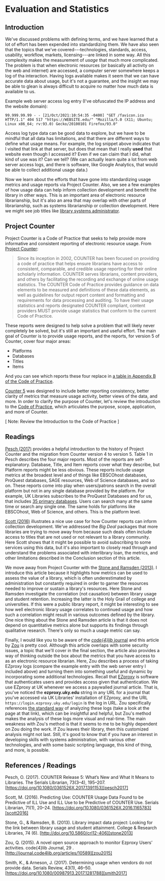 # Evaluation and Statistics

## Introduction

We've discussed problems 
with defining terms, and
we have learned that a lot of
effort has been expended
into standardizing them.
We have also seen that the
topics that we've covered---technologies,
standards, access, usability, workflow,
markets, licensing---are
linked in some way.
All this complexity makes the
measurement of *usage* that
much more complicated.
The problem is that when
electronic resources
(or basically all activity on the web
and internet) are accessed,
a computer server somewhere
keeps a log of tha  interaction.
Having logs available makes
it seem that we can have accurate data
about usage,
but it's not a guarantee, and
the insight we may be able to glean
is always difficult to acquire no
matter how much data is available to us.

Example web server access log entry (I've obfuscated the IP address and the
website domain):

```
99.999.99.99 - - [21/Oct/2021:10:54:35 -0400] "GET /favicon.ico HTTP/1.1" 404 517 "https://WEBSITE.edu/" "Mozilla/5.0 (X11; Ubuntu; Linux x86_64; rv:93.0) Gecko/20100101 Firefox/93.0"
```

Access log type data can be
good data to explore, but
we have to be mindful that all
data has limitations, and
that there are different ways
to define what usage means.
For example, the log snippet above
indicates that I visited that
link at that server, but
does that mean that I really
**used** that website even though
I accessed it?
Even if we can claim that I did,
what kind of use was it?
Can we tell?
(We can actually learn quite
a lot from web server access logs, and
there is software, like Google Analytics,
that would be able
to collect additional usage data.)

Now we learn about the efforts that
have gone into standardizing usage
metrics and usage reports via
Project Counter.
Also, we see a few examples of
how usage data can help inform
collection development and benefit
the library in other ways.
This is an important area of
electronic resource librarianship,
but it's also an area that may
overlap with other parts of librarianship,
such as systems librarianship or
collection development.
Here we might see job
titles like [library systems administrator][lsadmin].

## Project Counter

Project Counter is a Code of Practice
that seeks to help provide more
informative and consistent reporting
of electronic resource usage. From
[Project Counter][projcounter]:

> Since its inception in 2002, COUNTER has been focused on
> providing a code of practice that helps ensure librarians
> have access to consistent, comparable, and credible usage
> reporting for their online scholarly information. COUNTER
> serves librarians, content providers, and others by
> facilitating the recording and exchange of online usage
> statistics. The COUNTER Code of Practice provides guidance
> on data elements to be measured and definitions of these
> data elements, as well as guidelines for output report
> content and formatting and requirements for data
> processing and auditing. To have their usage statistics
> and reports designated COUNTER compliant, content
> providers MUST provide usage statistics that conform to
> the current Code of Practice.

These reports were designed to
help solve a problem that will likely
never completely be solved, but
it's still an important and useful effort.
The main goal of Counter is to provide
usage reports, and the reports,
for version 5 of Counter,
cover four major areas:

* Platforms
* Databases
* Titles
* Items

And you can see which reports
these four replace in
[a table in Appendix B of the Code of Practice][projcounterappb].

[Counter 5][counterv5] was designed
to include better reporting consistency,
better clarity of metrics that
measure usage activity,
better views of the data, and more.
In order to clarify the
purpose of Counter,
let's review the introduction to the
[Code of Practice][projcounter],
which articulates the purpose, scope,
application, and more of Counter.

[ Note: Review the Introduction to the Code of Practice ]

## Readings

[Pesch (2017)][pesch2017] provides a
helpful introduction to the history of
Project Counter and the migration
from Counter version 4 to version 5.
Table 1 in Pesch describes
the four major reports.
Most of the reports are self-explanatory.
Database, Title, and Item reports
cover what they describe,
but Platform reports might
be less obvious.
These reports include usage metrics
at the broadest level and of things
like EBSCOhost databases, ProQuest databases,
SAGE resources, Web of Science databases,
and so on.
These reports come into play when
users/patrons search in the overall
platform but not in any single database
provided by the platform.
For example, UK Libraries subscribes
to the ProQuest Databases and for us,
that includes [35 primary databases][proqdb].
Users can search many at the same time
or search any single one.
The same holds for platforms
like EBSCOhost, Web of Science, and others.
This is the platform level.

[Scott (2016)][scott2016] illustrates
a nice use case for how Counter
reports can inform collection development.
We've addressed the *Big Deal* packages
that more libraries are trying to
move away from because such
deals often include access to titles
that are not used or not relevant to a
library community.
Here Scott shows that it might
be possible to avoid subscribing to
some services using this data, but
it's also important to closely read
through and understand the
problems associated with
interlibrary loan, the metrics, and
other limitations described
in the Conclusion section of this article.

We move away from Project Counter with the
[Stone and Ramsden (2013)][stone2013].
I introduce this article because it
highlights how metrics can be used to
assess the value of a library,
which is often underestimated by
administration but constantly
required in order to garner the
resources needed to improve or
sustain a library's resources.
Here Stone and Ramsden investigate
the correlation (not causation)
between library usage and student retention.
Increasing the latter is the
Holy Grail of college and universities.
If this were a public library report,
it might be interesting to see how well
electronic library usage correlates
to continued usage and how such a correlation
might result in various outcomes
defined by the library.
One nice thing about the Stone and Ramsden
article is that it does not depend on
quantitative metrics alone but supports
its findings through qualitative research.
There's only so much a usage metric can say.

Finally, I would like you to be
aware of the
[*code\{4\}lib* journal][code4lib]
and this article by [Zou][zou2015] is pretty cool.
Although this article overlaps
with some security issues,
a topic that we'll cover
in the final section,
the article also provides a
way of thinking outside the box about the
metrics that you have access to as
an electronic resource librarian.
Here, Zou describes a process of taking
EZproxy logs
(compare the example entry with
the web server entry I included above)
and turning them into something useful
and dynamic by incorporating
some additional technologies.
Recall that [EZproxy][ezproxyex] is
software that authenticates
users and provides access given
that authentication.
We use EZproxy at UK whenever
we access a paywalled journal article.
That is, you've noticed the
**ezproxy.uky.edu** string in any URL for a
journal that you've accessed via
UK Libraries' installation of EZproxy, and
the URL ``https://login.ezproxy.uky.edu/login``
is the log in URL.
Zou specifically references
[the standard way][zou2]
of analyzing these logs
(take a look at the page at that link),
which can be insightful and helpful,
but Zou's method makes the analysis of
these logs more visual and real-time.
The main weakness with Zou's method
is that it seems to me to be highly
dependent on Zou doing the work.
If Zou leaves their library,
then this customized analysis might not last.
Still, it's good to know that if you have
an interest in developing skills with
systems administration,
with various other technologies,
and with some basic scripting language,
this kind of thing, and more, is possible.

## References / Readings

Pesch, O. (2017). COUNTER Release 5: What’s New and What It
Means to Libraries. The Serials Librarian, 73(3–4), 195–207.
[https://doi.org/10.1080/0361526X.2017.1391153][pesch2017]

Scott, M. (2016). Predicting Use: COUNTER Usage Data Found
to be Predictive of ILL Use and ILL Use to be Predictive of
COUNTER Use. Serials Librarian, 71(1), 20–24.
[https://doi.org/10.1080/0361526X.2016.1165783][scott2016]

Stone, G., & Ramsden, B. (2013). Library impact data
project: Looking for the link between library usage and
student attainment. College & Research Libraries, 74 (6).
[http://doi.org/10.5860/crl12-406][stone2013]

Zou, Q. (2015). A novel open source approach to monitor
Ezproxy Users’ activities. code{4}lib Journal, 29 .
[http://journal.code4lib.org/articles/10589][zou2015]

Smith, K., & Arneson, J. (2017). Determining usage when
vendors do not provide data. Serials Review, 43(1), 46–50.
[https://doi.org/10.1080/00987913.2017.1281788][smith2017]

[code4lib]:https://code4lib.org/
[counterv5]:https://www.projectcounter.org/code-of-practice-five-sections/foreword/
[ezproxyex]:https://www.oclc.org/en/ezproxy.html
[lsadmin]:https://www.google.com/search?&q=library+systems+administrator
[pesch2017]:https://doi.org/10.1080/0361526X.2017.1391153
[projcounterappb]:https://www.projectcounter.org/2448-2/
[projcounter]:https://www.projectcounter.org/code-of-practice-five-sections/introduction-to-counter-code-of-practice-release-5/
[proqdb]:https://www.proquest.com/databases/advanced?accountid=11836
[scott2016]:https://doi.org/10.1080/0361526X.2016.1165783
[smith2017]:https://doi.org/10.1080/00987913.2017.1281788
[stone2013]:https://doi.org/10.5860/crl12-406
[zou2015]:https://journal.code4lib.org/articles/10589
[zou2]:https://web.archive.org/web/20210716020704/https://acrl.ala.org/techconnect/post/analyzing-ezproxy-logs/
